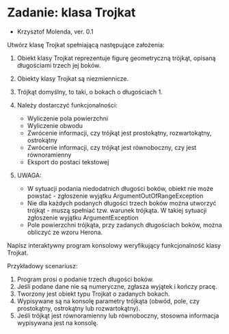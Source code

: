 # Zadanie: klasa Trojkat

* Krzysztof Molenda, ver. 0.1

Utwórz klasę Trojkat spełniającą następujące założenia:

1. Obiekt klasy Trojkat reprezentuje figurę geometryczną trójkąt, opisaną długościami trzech jej boków.

1. Obiekty klasy Trojkat są niezmiennicze.

1. Trójkąt domyślny, to taki, o bokach o długościach 1.

1. Należy dostarczyć funkcjonalności:
    * Wyliczenie pola powierzchni
    * Wyliczenie obwodu
    * Zwrócenie informacji, czy trójkąt jest prostokątny, rozwartokątny, ostrokątny
    * Zwrócenie informacji, czy trójkąt jest równoboczny, czy jest równoramienny
    * Eksport do postaci tekstowej

1. UWAGA:
    * W sytuacji podania niedodatnich długości boków, obiekt nie może powstać - zgłoszenie wyjątku ArgumentOutOfRangeException
    * Nie dla każdych podanych długości trzech boków można utworzyć trójkąt - muszą spełniać tzw. warunek trójkąta. W takiej sytuacji zgłoszenie wyjątku ArgumentException
    * Pole powierzchni trójkąta, przy zadanych długościach boków, można obliczyć ze wzoru Herona.

Napisz interaktywny program konsolowy weryfikujący funkcjonalność klasy Trojkat.

Przykładowy scenariusz:
1. Program prosi o podanie trzech długości boków.
2. Jeśli podane dane nie są numeryczne, zgłasza wyjątek i kończy pracę.
3. Tworzony jest obiekt typu Trojkat o zadanych bokach.
4. Wypisywane są na konsolę parametry trójkąta (obwód, pole, czy prostokątny, ostrokątny lub rozwartokątny).
5. Jeśli trójkąt jest równoramienny lub równoboczny, stosowna informacja wypisywana jest na konsolę.
  
